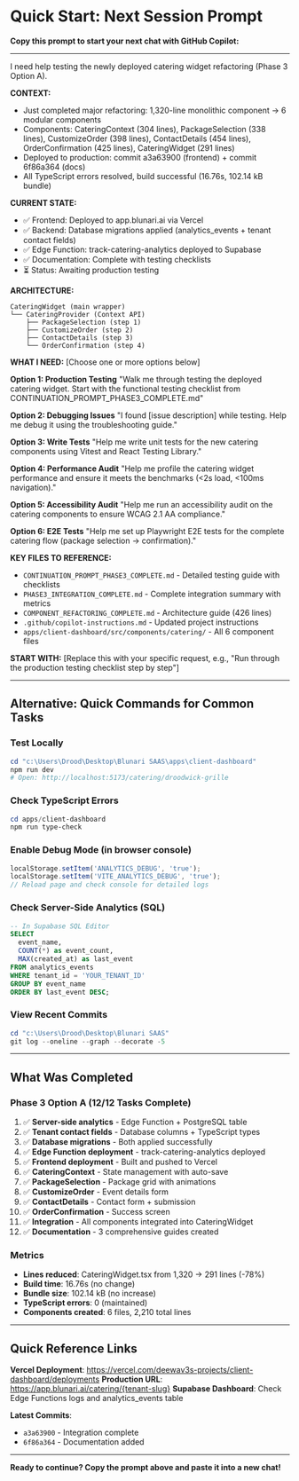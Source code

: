 # Quick Start: Next Session Prompt

**Copy this prompt to start your next chat with GitHub Copilot:**

---

I need help testing the newly deployed catering widget refactoring (Phase 3 Option A).

**CONTEXT:**
- Just completed major refactoring: 1,320-line monolithic component → 6 modular components
- Components: CateringContext (304 lines), PackageSelection (338 lines), CustomizeOrder (398 lines), ContactDetails (454 lines), OrderConfirmation (425 lines), CateringWidget (291 lines)
- Deployed to production: commit a3a63900 (frontend) + commit 6f86a364 (docs)
- All TypeScript errors resolved, build successful (16.76s, 102.14 kB bundle)

**CURRENT STATE:**
- ✅ Frontend: Deployed to app.blunari.ai via Vercel
- ✅ Backend: Database migrations applied (analytics_events + tenant contact fields)
- ✅ Edge Function: track-catering-analytics deployed to Supabase
- ✅ Documentation: Complete with testing checklists
- ⏳ Status: Awaiting production testing

**ARCHITECTURE:**
```
CateringWidget (main wrapper)
└── CateringProvider (Context API)
    ├── PackageSelection (step 1)
    ├── CustomizeOrder (step 2)
    ├── ContactDetails (step 3)
    └── OrderConfirmation (step 4)
```

**WHAT I NEED:**
[Choose one or more options below]

**Option 1: Production Testing**
"Walk me through testing the deployed catering widget. Start with the functional testing checklist from CONTINUATION_PROMPT_PHASE3_COMPLETE.md"

**Option 2: Debugging Issues**
"I found [issue description] while testing. Help me debug it using the troubleshooting guide."

**Option 3: Write Tests**
"Help me write unit tests for the new catering components using Vitest and React Testing Library."

**Option 4: Performance Audit**
"Help me profile the catering widget performance and ensure it meets the benchmarks (<2s load, <100ms navigation)."

**Option 5: Accessibility Audit**
"Help me run an accessibility audit on the catering components to ensure WCAG 2.1 AA compliance."

**Option 6: E2E Tests**
"Help me set up Playwright E2E tests for the complete catering flow (package selection → confirmation)."

**KEY FILES TO REFERENCE:**
- `CONTINUATION_PROMPT_PHASE3_COMPLETE.md` - Detailed testing guide with checklists
- `PHASE3_INTEGRATION_COMPLETE.md` - Complete integration summary with metrics
- `COMPONENT_REFACTORING_COMPLETE.md` - Architecture guide (426 lines)
- `.github/copilot-instructions.md` - Updated project instructions
- `apps/client-dashboard/src/components/catering/` - All 6 component files

**START WITH:**
[Replace this with your specific request, e.g., "Run through the production testing checklist step by step"]

---

## Alternative: Quick Commands for Common Tasks

### Test Locally
```powershell
cd "c:\Users\Drood\Desktop\Blunari SAAS\apps\client-dashboard"
npm run dev
# Open: http://localhost:5173/catering/droodwick-grille
```

### Check TypeScript Errors
```powershell
cd apps/client-dashboard
npm run type-check
```

### Enable Debug Mode (in browser console)
```javascript
localStorage.setItem('ANALYTICS_DEBUG', 'true');
localStorage.setItem('VITE_ANALYTICS_DEBUG', 'true');
// Reload page and check console for detailed logs
```

### Check Server-Side Analytics (SQL)
```sql
-- In Supabase SQL Editor
SELECT 
  event_name,
  COUNT(*) as event_count,
  MAX(created_at) as last_event
FROM analytics_events
WHERE tenant_id = 'YOUR_TENANT_ID'
GROUP BY event_name
ORDER BY last_event DESC;
```

### View Recent Commits
```powershell
cd "c:\Users\Drood\Desktop\Blunari SAAS"
git log --oneline --graph --decorate -5
```

---

## What Was Completed

### Phase 3 Option A (12/12 Tasks Complete)

1. ✅ **Server-side analytics** - Edge Function + PostgreSQL table
2. ✅ **Tenant contact fields** - Database columns + TypeScript types
3. ✅ **Database migrations** - Both applied successfully
4. ✅ **Edge Function deployment** - track-catering-analytics deployed
5. ✅ **Frontend deployment** - Built and pushed to Vercel
6. ✅ **CateringContext** - State management with auto-save
7. ✅ **PackageSelection** - Package grid with animations
8. ✅ **CustomizeOrder** - Event details form
9. ✅ **ContactDetails** - Contact form + submission
10. ✅ **OrderConfirmation** - Success screen
11. ✅ **Integration** - All components integrated into CateringWidget
12. ✅ **Documentation** - 3 comprehensive guides created

### Metrics
- **Lines reduced**: CateringWidget.tsx from 1,320 → 291 lines (-78%)
- **Build time**: 16.76s (no change)
- **Bundle size**: 102.14 kB (no increase)
- **TypeScript errors**: 0 (maintained)
- **Components created**: 6 files, 2,210 total lines

---

## Quick Reference Links

**Vercel Deployment**: https://vercel.com/deewav3s-projects/client-dashboard/deployments
**Production URL**: https://app.blunari.ai/catering/{tenant-slug}
**Supabase Dashboard**: Check Edge Functions logs and analytics_events table

**Latest Commits**:
- `a3a63900` - Integration complete
- `6f86a364` - Documentation added

---

**Ready to continue? Copy the prompt above and paste it into a new chat!**
